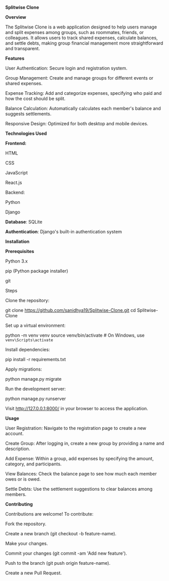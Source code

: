**Splitwise Clone**

**Overview**

The Splitwise Clone is a web application designed to help users manage and split expenses among groups, such as roommates, friends, or colleagues. It allows users to track shared expenses, calculate balances, and settle debts, making group financial management more straightforward and transparent.

**Features**

User Authentication: Secure login and registration system.

Group Management: Create and manage groups for different events or shared expenses.

Expense Tracking: Add and categorize expenses, specifying who paid and how the cost should be split.

Balance Calculation: Automatically calculates each member's balance and suggests settlements.

Responsive Design: Optimized for both desktop and mobile devices.



**Technologies Used**

**Frontend:**

HTML

CSS

JavaScript

React.js

Backend:

Python

Django

**Database**: SQLite

**Authentication**: Django's built-in authentication system

**Installation**

**Prerequisites**

Python 3.x

pip (Python package installer)

git

Steps

Clone the repository:

git clone https://github.com/sanidhya19/Splitwise-Clone.git
cd Splitwise-Clone


Set up a virtual environment:

python -m venv venv
source venv/bin/activate  # On Windows, use `venv\Scripts\activate`


Install dependencies:

pip install -r requirements.txt


Apply migrations:

python manage.py migrate


Run the development server:

python manage.py runserver


Visit http://127.0.0.1:8000/ in your browser to access the application.


**Usage**

User Registration: Navigate to the registration page to create a new account.

Create Group: After logging in, create a new group by providing a name and description.

Add Expense: Within a group, add expenses by specifying the amount, category, and participants.

View Balances: Check the balance page to see how much each member owes or is owed.

Settle Debts: Use the settlement suggestions to clear balances among members.



**Contributing**

Contributions are welcome! To contribute:

Fork the repository.

Create a new branch (git checkout -b feature-name).

Make your changes.

Commit your changes (git commit -am 'Add new feature').

Push to the branch (git push origin feature-name).

Create a new Pull Request.
